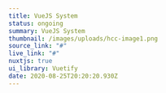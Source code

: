 ```yaml
---
title: VueJS System
status: ongoing
summary: VueJS System
thumbnail: /images/uploads/hcc-image1.png
source_link: "#"
live_link: "#"
nuxtjs: true
ui_library: Vuetify
date: 2020-08-25T20:20:20.930Z
---
```

